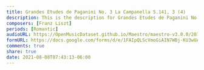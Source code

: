 ```yaml
---
title: Grandes Etudes de Paganini No. 3 La Campanella S.141, 3 (4)
description: This is the description for Grandes Etudes de Paganini No. 3 La Campanella S.141, 3 by Franz Liszt
composers: [Franz Liszt]
periods: [Romantic]
audioURL: https://OpenMusicDataset.github.io/Maestro/maestro-v3.0.0/2017/MIDI-Unprocessed_046_PIANO046_MID--AUDIO-split_07-06-17_Piano-e_2-02_wav--3.midi
formURL: https://docs.google.com/forms/d/e/1FAIpQLScVmoGiAIN7WBj-KU3wUADpACK70fwx9a3MUC_hV80fI77-bg/viewform
comments: true
share: true
date: 2021-08-08T07:43:13-06:00
---
```

